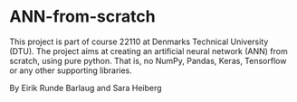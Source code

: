 # ANN-from-scratch
This project is part of course 22110 at Denmarks Technical University (DTU). The project aims at creating an artificial neural network (ANN) from scratch, using pure python. That is, no NumPy, Pandas, Keras, Tensorflow or any other supporting libraries. 

By Eirik Runde Barlaug and Sara Heiberg
